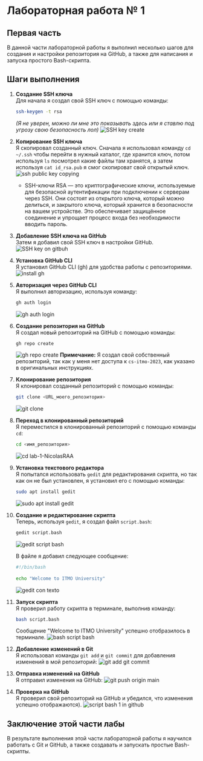 # Лабораторная работа № 1

## Первая часть

В данной части лабораторной работы я выполнил несколько шагов для создания и настройки репозитория на GitHub, а также для написания и запуска простого Bash-скрипта.

## Шаги выполнения

1. **Создание SSH ключа**  
   Для начала я создал свой SSH ключ с помощью команды:
   ```bash
   ssh-keygen -t rsa
   ```
   *(Я не уверен, можно ли мне это показывать здесь или я ставлю под угрозу свою безопасность лол)*
   ![SSH key create](https://github.com/user-attachments/assets/eb919128-fdf2-43d2-870b-ab72e57fb523)

2. **Копирование SSH ключа**  
   Я скопировал созданный ключ. Сначала я использовал команду `cd ~/.ssh` чтобы перейти в нужный каталог, где хранится ключ, потом используя `ls` посмотрел какие файлы там хранятся, а затем используя `cat id_rsa.pub` я смог скопироват свой открытый ключ.
   ![ssh public key copying](https://github.com/user-attachments/assets/e70154f0-3e46-4d8f-a6a0-f4a916274ade)
   * SSH-ключи RSA — это криптографические ключи, используемые для безопасной аутентификации при подключении к серверам через SSH. Они состоят из открытого ключа, который можно делиться, и закрытого ключа, который хранится в безопасности на вашем устройстве. Это обеспечивает защищённое соединение и упрощает процесс входа без необходимости вводить пароль.

3. **Добавление SSH ключа на GitHub**  
   Затем я добавил свой SSH ключ в настройки GitHub.
   ![SSH key on gitbuh](https://github.com/user-attachments/assets/5f271c0f-4e23-4c05-9b2e-7061c9351287)

4. **Установка GitHub CLI**  
   Я установил GitHub CLI (gh) для удобства работы с репозиториями.
   ![install gh](https://github.com/user-attachments/assets/a74ce939-9b2d-42d2-b8a3-208c295335f1)

5. **Авторизация через GitHub CLI**  
   Я выполнил авторизацию, используя команду:
   ```bash
   gh auth login
   ```
   ![gh auth login](https://github.com/user-attachments/assets/85ca4aa9-a583-4593-965b-ce29ee3de8e5)

6. **Создание репозитория на GitHub**  
   Я создал новый репозиторий на GitHub с помощью команды:
   ```bash
   gh repo create
   ```
   ![gh repo create](https://github.com/user-attachments/assets/4dac0960-39ed-4747-8684-ec57cd3c9025)
   **Примечание:** Я создал свой собственный репозиторий, так как у меня нет доступа к `cs-itmo-2023`, как указано в оригинальных инструкциях.

7. **Клонирование репозитория**  
   Я клонировал созданный репозиторий с помощью команды:
   ```bash
   git clone <URL_моего_репозитория>
   ```
   ![git clone](https://github.com/user-attachments/assets/16533f34-2ed9-403a-ba7a-7b6ffd9a59a2)

8. **Переход в клонированный репозиторий**  
   Я переместился в клонированный репозиторий с помощью команды `cd`:
   ```bash
   cd <имя_репозитория>
   ```
   ![cd lab-1-NicolasRAA](https://github.com/user-attachments/assets/ab26e2f5-86eb-4167-847d-7ae3fd87f407)

9. **Установка текстового редактора**  
   Я попытался использовать `gedit` для редактирования скрипта, но так как он не был установлен, я установил его с помощью команды:
   ```bash
   sudo apt install gedit
   ```
   ![sudo apt install gedit](https://github.com/user-attachments/assets/e983a2f9-2449-4e86-b96f-738d944e5129)

10. **Создание и редактирование скрипта**  
    Теперь, используя `gedit`, я создал файл `script.bash`:
    ```bash
    gedit script.bash
    ```
    ![gedit script bash](https://github.com/user-attachments/assets/1d1cf30c-e477-4bd3-be68-9df43f30c670)

    В файле я добавил следующее сообщение:
    ```bash
    #!/bin/bash
   
    echo "Welcome to ITMO University"
    ```
    ![gedit con texto](https://github.com/user-attachments/assets/9a3e4f13-e7fa-4e08-a3bb-d7c9961994d7)

11. **Запуск скрипта**  
    Я проверил работу скрипта в терминале, выполнив команду:
    ```bash
    bash script.bash
    ```
    Сообщение "Welcome to ITMO University" успешно отобразилось в терминале.
    ![bash script bash](https://github.com/user-attachments/assets/2f7c10c9-0c97-4e85-8e02-3af02caf0140)

12. **Добавление изменений в Git**  
   Я использовал команды `git add` и `git commit` для добавления изменений в мой репозиторий:
   ![git add git commit](https://github.com/user-attachments/assets/46f03fbf-f014-4c6e-bf53-12c354d093de)

13. **Отправка изменений на GitHub**  
   Я отправил изменения на GitHub:
   ![git push origin main](https://github.com/user-attachments/assets/d572ff5f-52e4-4446-af25-ff869343cefd)

14. **Проверка на GitHub**  
   Я проверил свой репозиторий на GitHub и убедился, что изменения успешно отображаются).
   ![script bash 1 in github](https://github.com/user-attachments/assets/7b39cf58-081b-42f2-88fc-0d025a8ebfda)

## Заключение этой части лабы

В результате выполнения этой части лабораторной работы я научился работать с Git и GitHub, а также создавать и запускать простые Bash-скрипты.
